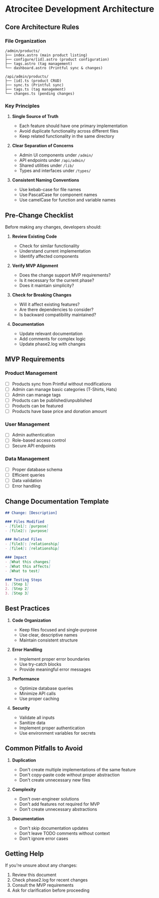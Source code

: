 # Atrocitee Development Architecture

## Core Architecture Rules

### File Organization
```
/admin/products/
├── index.astro (main product listing)
├── configure/[id].astro (product configuration)
├── tags.astro (tag management)
└── dashboard.astro (Printful sync & changes)

/api/admin/products/
├── [id].ts (product CRUD)
├── sync.ts (Printful sync)
├── tags.ts (tag management)
└── changes.ts (pending changes)
```

### Key Principles
1. **Single Source of Truth**
   - Each feature should have one primary implementation
   - Avoid duplicate functionality across different files
   - Keep related functionality in the same directory

2. **Clear Separation of Concerns**
   - Admin UI components under `/admin/`
   - API endpoints under `/api/admin/`
   - Shared utilities under `/lib/`
   - Types and interfaces under `/types/`

3. **Consistent Naming Conventions**
   - Use kebab-case for file names
   - Use PascalCase for component names
   - Use camelCase for function and variable names

## Pre-Change Checklist

Before making any changes, developers should:

1. **Review Existing Code**
   - Check for similar functionality
   - Understand current implementation
   - Identify affected components

2. **Verify MVP Alignment**
   - Does the change support MVP requirements?
   - Is it necessary for the current phase?
   - Does it maintain simplicity?

3. **Check for Breaking Changes**
   - Will it affect existing features?
   - Are there dependencies to consider?
   - Is backward compatibility maintained?

4. **Documentation**
   - Update relevant documentation
   - Add comments for complex logic
   - Update phase2.log with changes

## MVP Requirements

### Product Management
- [ ] Products sync from Printful without modifications
- [ ] Admin can manage basic categories (T-Shirts, Hats)
- [ ] Admin can manage tags
- [ ] Products can be published/unpublished
- [ ] Products can be featured
- [ ] Products have base price and donation amount

### User Management
- [ ] Admin authentication
- [ ] Role-based access control
- [ ] Secure API endpoints

### Data Management
- [ ] Proper database schema
- [ ] Efficient queries
- [ ] Data validation
- [ ] Error handling

## Change Documentation Template

```markdown
## Change: [Description]

### Files Modified
- [file1]: [purpose]
- [file2]: [purpose]

### Related Files
- [file3]: [relationship]
- [file4]: [relationship]

### Impact
- [What this changes]
- [What this affects]
- [What to test]

### Testing Steps
1. [Step 1]
2. [Step 2]
3. [Step 3]
```

## Best Practices

1. **Code Organization**
   - Keep files focused and single-purpose
   - Use clear, descriptive names
   - Maintain consistent structure

2. **Error Handling**
   - Implement proper error boundaries
   - Use try-catch blocks
   - Provide meaningful error messages

3. **Performance**
   - Optimize database queries
   - Minimize API calls
   - Use proper caching

4. **Security**
   - Validate all inputs
   - Sanitize data
   - Implement proper authentication
   - Use environment variables for secrets

## Common Pitfalls to Avoid

1. **Duplication**
   - Don't create multiple implementations of the same feature
   - Don't copy-paste code without proper abstraction
   - Don't create unnecessary new files

2. **Complexity**
   - Don't over-engineer solutions
   - Don't add features not required for MVP
   - Don't create unnecessary abstractions

3. **Documentation**
   - Don't skip documentation updates
   - Don't leave TODO comments without context
   - Don't ignore error cases

## Getting Help

If you're unsure about any changes:
1. Review this document
2. Check phase2.log for recent changes
3. Consult the MVP requirements
4. Ask for clarification before proceeding 